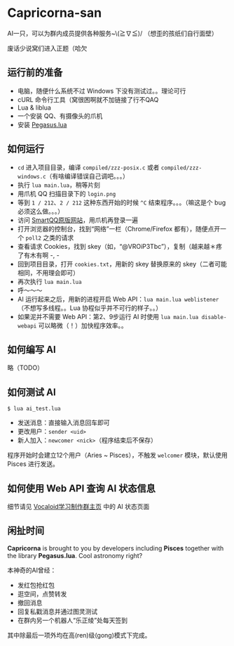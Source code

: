 Capricorna-san
==============

AI一只，可以为群内成员提供各种服务~\\(≧∇≦)/ （想歪的孩纸们自行面壁）

废话少说窝们进入正题（哈欠

运行前的准备
------------

* 电脑，随便什么系统不过 Windows 下没有测试过。。理论可行
* cURL 命令行工具（窝很困啊就不加链接了行不QAQ
* Lua & liblua
* 一个安装 QQ、有摄像头的爪机
* 安装 [Pegasus.lua](https://github.com/EvandroLG/pegasus.lua)

如何运行
--------

* `cd` 进入项目目录，编译 `compiled/zzz-posix.c` 或者 `compiled/zzz-windows.c`（有啥编译错误自己调吧。。。）
* 执行 `lua main.lua`，稍等片刻
* 用爪机 QQ 扫描目录下的 `login.png`
* 等到 `1 / 212`、`2 / 212` 这种东西开始的时候 `^C` 结束程序。。。（嘛这是个 bug 必须这么做。。。）
* 访问 [SmartQQ原版网站](http://w.qq.com/)，用爪机再登录一遍
* 打开浏览器的控制台，找到“网络”一栏（Chrome/Firefox 都有），随便点开一个 `poll2` 之类的请求
* 查看请求 Cookies，找到 skey（如，“@VROiP3Tbc”），复制（越来越＊疼了有木有啊 -, -
* 回到项目目录，打开 `cookies.txt`，用新的 skey 替换原来的 skey（二者可能相同，不用理会即可）
* 再次执行 `lua main.lua`
* 呼～～～
* AI 运行起来之后，用新的进程开启 Web API：`lua main.lua weblistener`（不想写多线程。。Lua 协程似乎并不可行的样子。。）
* 如果泥并不需要 Web API：第2、9步运行 AI 时使用 `lua main.lua disable-webapi` 可以略微（！）加快程序效率。。

如何编写 AI
-----------

略（TODO）

如何测试 AI
-----------

`$ lua ai_test.lua`

* 发送消息：直接输入消息回车即可
* 更改用户：`sender <uid>`
* 新人加入：`newcomer <nick>`（程序结束后不保存）

程序开始时会建立12个用户（Aries ~ Pisces），不触发 `welcomer` 模块，默认使用 Pisces 进行发送。

如何使用 Web API 查询 AI 状态信息
----------------

细节请见 [Vocaloid学习制作群主页](https://github.com/VMGroup/vmgroup.github.io) 中的 AI 状态页面

闲扯时间
--------

**Capricorna** is brought to you by developers including **Pisces** together with the library **Pegasus.lua**. Cool astronomy right?

本神奇的AI曾经：
* 发红包抢红包
* 逛空间，点赞转发
* 撤回消息
* 回复私戳消息并通过图灵测试
* 在群内另一个机器人“乐正绫”处每天签到

其中除最后一项外均在高(ren)级(gong)模式下完成。
